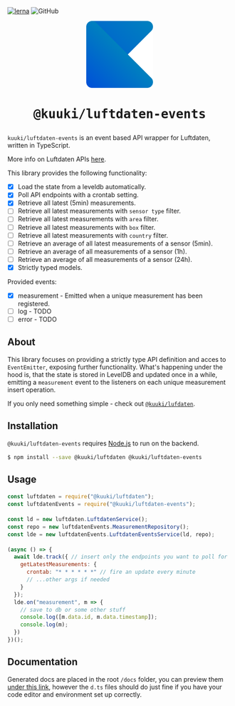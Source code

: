 [![lerna](https://img.shields.io/badge/maintained%20with-lerna-cc00ff.svg)](https://lerna.js.org/)
![GitHub](https://img.shields.io/github/license/dacturne/kuuki)

<p align="center"><img src="./../../kuuki.svg" width="150" alt="Kuuki logo"></p>
<h1 align="center"><pre>@kuuki/luftdaten-events</pre></h1>

`kuuki/luftdaten-events` is an event based API wrapper for Luftdaten, written in TypeScript.

More info on Luftdaten APIs [here](https://github.com/opendata-stuttgart/meta/wiki/APIs).

This library provides the following functionality:
- [x] Load the state from a leveldb automatically.
- [x] Poll API endpoints with a crontab setting.
- [x] Retrieve all latest (5min) measurements.
- [ ] Retrieve all latest measurements with `sensor type` filter.
- [ ] Retrieve all latest measurements with `area` filter.
- [ ] Retrieve all latest measurements with `box` filter.
- [ ] Retrieve all latest measurements with `country` filter.
- [ ] Retrieve an average of all latest measurements of a sensor (5min).
- [ ] Retrieve an average of all measurements of a sensor (1h).
- [ ] Retrieve an average of all measurements of a sensor (24h).
- [x] Strictly typed models.

Provided events:
- [x] measurement - Emitted when a unique measurement has been registered.
- [ ] log - TODO
- [ ] error - TODO

## About
This library focuses on providing a strictly type API definition and acces to `EventEmitter`, exposing further functionality. What's happening under the hood is, that the state is stored in LevelDB and updated once in a while, emitting a `measurement` event to the listeners on each unique measurement insert operation.

If you only need something simple - check out [`@kuuki/lufdaten`](https://github.com/Dacturne/kuuki/tree/master/packages/luftdaten).

## Installation
`@kuuki/luftdaten-events` requires [Node.js](https://nodejs.org/) to run on the backend.

```sh
$ npm install --save @kuuki/luftdaten @kuuki/luftdaten-events
```

## Usage
```javascript
const luftdaten = require("@kuuki/luftdaten");
const luftdatenEvents = require("@kuuki/luftdaten-events");

const ld = new luftdaten.LuftdatenService();
const repo = new luftdatenEvents.MeasurementRepository();
const lde = new luftdatenEvents.LuftdatenEventsService(ld, repo);

(async () => {
  await lde.track({ // insert only the endpoints you want to poll for
    getLatestMeasurements: {
      crontab: "* * * * * *" // fire an update every minute
      // ...other args if needed
    }
  });
  lde.on("measurement", m => {
    // save to db or some other stuff
    console.log([m.data.id, m.data.timestamp]);
    console.log(m);
  })
})();
```

## Documentation
Generated docs are placed in the root `/docs` folder, you can preview them [under this link](https://dacturne.github.io/kuuki/luftdaten-events/), however the `d.ts` files should do just fine if you have your code editor and environment set up correctly.

